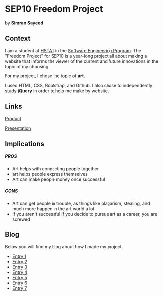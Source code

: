 # SEP10 Freedom Project
by **Simran Sayeed**

## Context
I am a student at [HSTAT](https://www.hstat.org/) in the [Software Engineering Program](https://hstatsep.github.io/). The "Freedom Project" for SEP10 is a year-long project all about making a website that informs the viewer of the current and future innovations in the topic of my choosing.

For my project, I chose the topic of **art**. 

I used HTML, CSS, Bootstrap, and Github. I also chose to independently study **jQuery** in order to help me make by website.

## Links
[Product](https://simrans4258.github.io/sep10-freedom-project)

[Presentation](https://docs.google.com/presentation/d/1ZbeCM7yjlAbbqWwDg6kIwTX4jgdy7UJv2mKm23fC_FM/edit#slide=id.g2dcab4a69e9_0_0)

## Implications
##### PROS
* Art helps with connecting people together
* art helps people express themselves
* Art can make people money once successful
##### CONS
* Art can get people in trouble, as things like plagarism, stealing, and much more happen in the art world a lot
* If you aren't successful if you decide to pursue art as a career, you are screwed

## Blog
Below you will find my blog about how I made my project.

* [Entry 1](blog/entry01.md)
* [Entry 2](blog/entry02.md)
* [Entry 3](blog/entry03.md)
* [Entry 4](blog/entry04.md)
* [Entry 5](blog/entry05.md)
* [Entry 6](blog/entry06.md)
* [Entry 7](blog/entry07.md)
